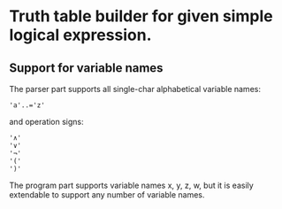 # Truth table builder for given simple logical expression. 

## Support for variable names
The parser part supports all single-char alphabetical variable names:
```
'a'..='z'
```
and operation signs:
```
'∧'
'∨'
'¬' 
'('
')'
```

The program part supports variable names x, y, z, w, but it is easily extendable to support any number of variable names. 